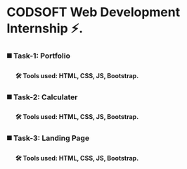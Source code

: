 <h1> CODSOFT Web Development Internship ⚡️. </h1>

<h3> ◼️ Task-1: Portfolio </h3>
<h4> <b> &nbsp; &nbsp; &nbsp; 🛠 Tools used: </b> HTML, CSS, JS, Bootstrap.</h4>
<h3> ◼️ Task-2: Calculater </h3>
<h4> <b> &nbsp; &nbsp; &nbsp; 🛠 Tools used: </b> HTML, CSS, JS, Bootstrap.</h4>
<h3> ◼️ Task-3: Landing Page </h3>
<h4> <b> &nbsp; &nbsp; &nbsp; 🛠 Tools used: </b> HTML, CSS, JS, Bootstrap.</h4>
